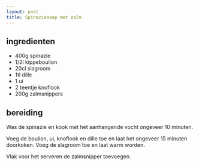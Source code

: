 ```yaml
---
layout: post
title: Spinaziesoep met zalm
---
```


##  ingredienten 
* 400g spinazie
* 1/2l kippeboulion
* 20cl slagroom
* 1tl dille
* 1 ui
* 2 teentje knoflook
* 200g zalmsnippers

##  bereiding 
Was de spinazie en kook met het aanhangende vocht ongeveer 10 minuten.

Voeg de boulion, ui, knoflook en dille toe en laat het ongeveer 15 minuten doorkoken. Voeg de slagroom toe en laat warm worden.

Vlak voor het serveren de zalmsnipper toevoegen.

